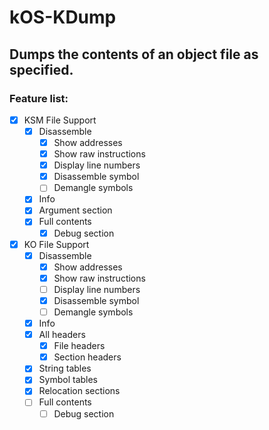 # kOS-KDump

## Dumps the contents of an object file as specified.

### Feature list:

- [x] KSM File Support
    - [x] Disassemble
        - [x] Show addresses
        - [x] Show raw instructions
        - [x] Display line numbers
        - [x] Disassemble symbol
        - [ ] Demangle symbols
    - [x] Info
    - [x] Argument section
    - [x] Full contents
        - [x] Debug section

- [x] KO File Support
    - [x] Disassemble
        - [x] Show addresses
        - [x] Show raw instructions
        - [ ] Display line numbers
        - [x] Disassemble symbol
        - [ ] Demangle symbols
    - [x] Info
    - [x] All headers
        - [x] File headers
        - [x] Section headers
    - [x] String tables
    - [x] Symbol tables
    - [x] Relocation sections
    - [ ] Full contents
        - [ ] Debug section
